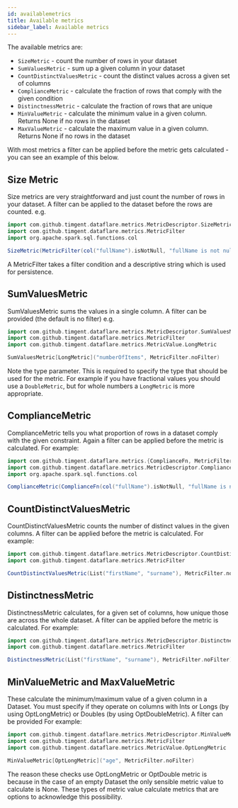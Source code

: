 ```yaml
---
id: availablemetrics
title: Available metrics
sidebar_label: Available metrics
---
```

The available metrics are:
* `SizeMetric` - count the number of rows in your dataset
* `SumValuesMetric` - sum up a given column in your dataset
* `CountDistinctValuesMetric` - count the distinct values across a given set of columns
* `ComplianceMetric` - calculate the fraction of rows that comply with the given condition
* `DistinctnessMetric` - calculate the fraction of rows that are unique
* `MinValueMetric` - calculate the minimum value in a given column. Returns None if no rows in the dataset
* `MaxValueMetric` - calculate the maximum value in a given column. Returns None if no rows in the dataset

With most metrics a filter can be applied before the metric gets calculated - you can see an example of this below. 

## Size Metric
Size metrics are very straightforward and just count the number of rows in your dataset. A filter can be applied
to the dataset before the rows are counted.
e.g.
```scala mdoc:compile-only
import com.github.timgent.dataflare.metrics.MetricDescriptor.SizeMetric
import com.github.timgent.dataflare.metrics.MetricFilter
import org.apache.spark.sql.functions.col

SizeMetric(MetricFilter(col("fullName").isNotNull, "fullName is not null"))
```
A MetricFilter takes a filter condition and a descriptive string which is used for persistence.

## SumValuesMetric
SumValuesMetric sums the values in a single column. A filter can be provided (the default is no filter)
e.g.
```scala mdoc:compile-only
import com.github.timgent.dataflare.metrics.MetricDescriptor.SumValuesMetric
import com.github.timgent.dataflare.metrics.MetricFilter
import com.github.timgent.dataflare.metrics.MetricValue.LongMetric

SumValuesMetric[LongMetric]("numberOfItems", MetricFilter.noFilter)
```
Note the type parameter. This is required to specify the type that should be used for the metric. For example if you
have fractional values you should use a `DoubleMetric`, but for whole numbers a `LongMetric` is more appropriate.

## ComplianceMetric
ComplianceMetric tells you what proportion of rows in a dataset comply with the given constraint. Again a filter can
be applied before the metric is calculated. For example:
```scala mdoc:compile-only
import com.github.timgent.dataflare.metrics.{ComplianceFn, MetricFilter}
import com.github.timgent.dataflare.metrics.MetricDescriptor.ComplianceMetric
import org.apache.spark.sql.functions.col

ComplianceMetric(ComplianceFn(col("fullName").isNotNull, "fullName is not null"), MetricFilter.noFilter)
```

## CountDistinctValuesMetric
CountDistinctValuesMetric counts the number of distinct values in the given columns. A filter can be applied before the
metric is calculated. For example:
```scala mdoc:compile-only
import com.github.timgent.dataflare.metrics.MetricDescriptor.CountDistinctValuesMetric
import com.github.timgent.dataflare.metrics.MetricFilter

CountDistinctValuesMetric(List("firstName", "surname"), MetricFilter.noFilter)
```

## DistinctnessMetric
DistinctnessMetric calculates, for a given set of columns, how unique those are across the whole dataset. A filter can
be applied before the metric is calculated. For example:
```scala mdoc:compile-only
import com.github.timgent.dataflare.metrics.MetricDescriptor.DistinctnessMetric
import com.github.timgent.dataflare.metrics.MetricFilter

DistinctnessMetric(List("firstName", "surname"), MetricFilter.noFilter)
```

## MinValueMetric and MaxValueMetric
These calculate the minimum/maximum value of a given column in a Dataset. You must specify if they operate on columns
with Ints or Longs (by using OptLongMetric) or Doubles (by using OptDoubleMetric). A filter can be provided For example:
```scala mdoc:compile-only
import com.github.timgent.dataflare.metrics.MetricDescriptor.MinValueMetric
import com.github.timgent.dataflare.metrics.MetricFilter
import com.github.timgent.dataflare.metrics.MetricValue.OptLongMetric

MinValueMetric[OptLongMetric]("age", MetricFilter.noFilter)
```
The reason these checks use OptLongMetric or OptDouble metric is because in the case of an empty Dataset the only
sensible metric value to calculate is None. These types of metric value calculate metrics that are options to
acknowledge this possibility.